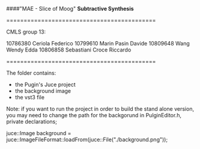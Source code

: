 ####"MAE - Slice of Moog"
**Subtractive Synthesis**

===========================================

CMLS group 13:

10786380 Ceriola Federico
10799610 Marin Pasin Davide
10809648 Wang Wendy Edda
10806858 Sebastiani Croce Riccardo

===========================================

The folder contains:

- the Pugin's Juce project 
- the background image
- the vst3 file

Note: if you want to run the project in order to build the stand alone version,
you may need to change the path for the backgorund in PulginEditor.h, private declarations;

juce::Image background = juce::ImageFileFormat::loadFrom(juce::File("./background.png"));


